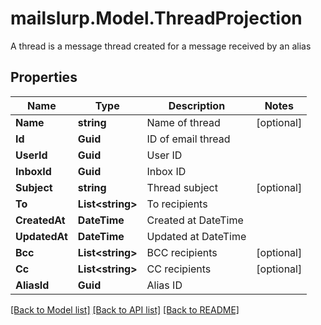 # mailslurp.Model.ThreadProjection
A thread is a message thread created for a message received by an alias

## Properties

Name | Type | Description | Notes
------------ | ------------- | ------------- | -------------
**Name** | **string** | Name of thread | [optional] 
**Id** | **Guid** | ID of email thread | 
**UserId** | **Guid** | User ID | 
**InboxId** | **Guid** | Inbox ID | 
**Subject** | **string** | Thread subject | [optional] 
**To** | **List&lt;string&gt;** | To recipients | 
**CreatedAt** | **DateTime** | Created at DateTime | 
**UpdatedAt** | **DateTime** | Updated at DateTime | 
**Bcc** | **List&lt;string&gt;** | BCC recipients | [optional] 
**Cc** | **List&lt;string&gt;** | CC recipients | [optional] 
**AliasId** | **Guid** | Alias ID | 

[[Back to Model list]](../README#documentation-for-models) [[Back to API list]](../README#documentation-for-api-endpoints) [[Back to README]](../README)

